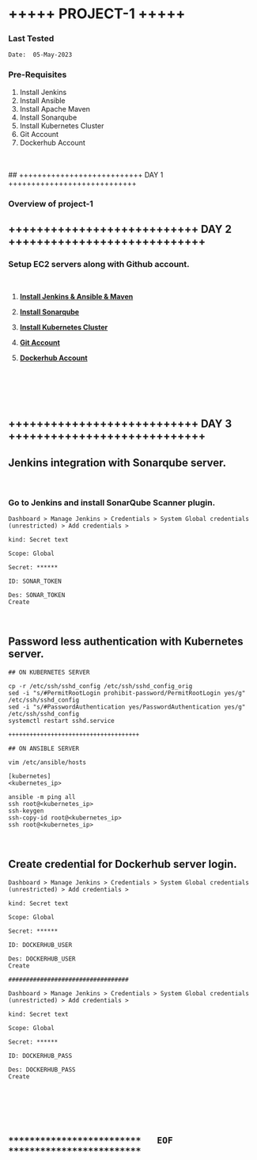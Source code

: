 # +++++ PROJECT-1 +++++

### Last Tested
```
Date:  05-May-2023
```

### Pre-Requisites
1. Install Jenkins
1. Install Ansible
1. Install Apache Maven
1. Install Sonarqube
1. Install Kubernetes Cluster
1. Git Account
1. Dockerhub Account

<br/>
<br/>
## +++++++++++++++++++++++++++ DAY 1 ++++++++++++++++++++++++++++

### Overview of project-1

## +++++++++++++++++++++++++++ DAY 2 ++++++++++++++++++++++++++++

### Setup EC2 servers along with Github account.

<br/>

1. **[Install Jenkins & Ansible & Maven ](https://github.com/sunnydevops2022/DevOps/blob/master/ubuntu/devops_real_time_project/project_1/jenkins_ansible_installation_p1.md)**

1. **[Install Sonarqube](https://github.com/sunnydevops2022/DevOps/blob/master/ubuntu/devops_real_time_project/project_1/sonarqube_installation_p1.md)**

1. **[Install Kubernetes Cluster](https://github.com/sunnydevops2022/DevOps/blob/master/ubuntu/devops_real_time_project/project_1/kubernetes_installation_p1.md)**

1. **[Git Account](https://github.com/)**

1. **[Dockerhub Account](https://hub.docker.com/)**


<br/>
<br/>
<br/>
<br/>

## +++++++++++++++++++++++++++ DAY 3 ++++++++++++++++++++++++++++

## Jenkins integration with Sonarqube server.

<br/>

### Go to Jenkins and install SonarQube Scanner plugin.
```
Dashboard > Manage Jenkins > Credentials > System Global credentials (unrestricted) > Add credentials > 
                                                                                            kind: Secret text
                                                                                            Scope: Global
                                                                                            Secret: ******
                                                                                            ID: SONAR_TOKEN
                                                                                            Des: SONAR_TOKEN
Create
```
<br/>

## Password less authentication with Kubernetes server.
```
## ON KUBERNETES SERVER 

cp -r /etc/ssh/sshd_config /etc/ssh/sshd_config_orig
sed -i "s/#PermitRootLogin prohibit-password/PermitRootLogin yes/g" /etc/ssh/sshd_config
sed -i "s/#PasswordAuthentication yes/PasswordAuthentication yes/g" /etc/ssh/sshd_config
systemctl restart sshd.service

+++++++++++++++++++++++++++++++++++++

## ON ANSIBLE SERVER

vim /etc/ansible/hosts

[kubernetes]
<kubernetes_ip>

ansible -m ping all
ssh root@<kubernetes_ip>
ssh-keygen
ssh-copy-id root@<kubernetes_ip>
ssh root@<kubernetes_ip>
```
<br/>

## Create credential for Dockerhub server login.
```
Dashboard > Manage Jenkins > Credentials > System Global credentials (unrestricted) > Add credentials > 
                                                                                            kind: Secret text
                                                                                            Scope: Global
                                                                                            Secret: ******
                                                                                            ID: DOCKERHUB_USER
                                                                                            Des: DOCKERHUB_USER
Create

##################################

Dashboard > Manage Jenkins > Credentials > System Global credentials (unrestricted) > Add credentials > 
                                                                                            kind: Secret text
                                                                                            Scope: Global
                                                                                            Secret: ******
                                                                                            ID: DOCKERHUB_PASS
                                                                                            Des: DOCKERHUB_PASS
Create
```

<br/>
<br/>
<br/>
<br/>

## `*************************   EOF   *************************`
